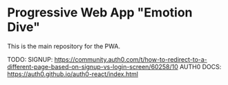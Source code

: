# Progressive Web App "Emotion Dive"

This is the main repository for the PWA.

TODO: 
SIGNUP: https://community.auth0.com/t/how-to-redirect-to-a-different-page-based-on-signup-vs-login-screen/60258/10
AUTH0 DOCS: https://auth0.github.io/auth0-react/index.html